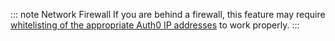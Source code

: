 ::: note Network Firewall
If you are behind a firewall, this feature may require [whitelisting of the appropriate Auth0 IP addresses](/guides/ip-whitelist) to work properly.
:::
